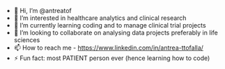 - 👋 Hi, I’m @antreatof
- 👀 I’m interested in healthcare analytics and clinical research
- 🌱 I’m currently learning coding and to manage clinical trial projects
- 💞️ I’m looking to collaborate on analysing data projects preferably in life sciences
- 📫 How to reach me - https://www.linkedin.com/in/antrea-ttofalla/ 
- ⚡ Fun fact: most PATIENT person ever (hence learning how to code)

<!---
antreatof/antreatof is a ✨ special ✨ repository because its `README.md` (this file) appears on your GitHub profile.
You can click the Preview link to take a look at your changes.
--->

